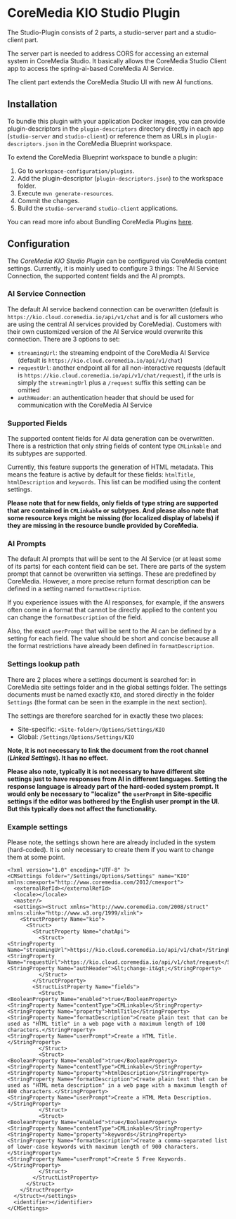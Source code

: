 # CoreMedia KIO Studio Plugin

The Studio-Plugin consists of 2 parts, a studio-server part and a studio-client part.

The server part is needed to address CORS for accessing an external system
in CoreMedia Studio. It basically allows the CoreMedia Studio Client app to access the spring-ai-based
CoreMedia AI Service.

The client part extends the CoreMedia Studio UI with new AI functions.

## Installation

To bundle this plugin with your application Docker images, you can provide plugin-descriptors in the
`plugin-descriptors` directory directly in each app (`studio-server` and `studio-client`)
or reference them as URLs in `plugin-descriptors.json` in the CoreMedia Blueprint workspace.

To extend the CoreMedia Blueprint workspace to bundle a plugin:

1. Go to `workspace-configuration/plugins`.
2. Add the plugin-descriptor (`plugin-descriptors.json`) to the workspace folder.
3. Execute `mvn generate-resources`.
4. Commit the changes.
5. Build the `studio-server`and `studio-client` applications.

You can read more info about Bundling CoreMedia Plugins [here](https://github.com/coremedia-contributions/coremedia-blueprints-workspace/tree/cmcc-12-2406.0.2/workspace-configuration/plugins).

## Configuration

The _CoreMedia KIO Studio Plugin_ can be configured via CoreMedia content settings. Currently, it is mainly used to
configure 3 things: The AI Service Connection, the supported content fields and the AI prompts. 

### AI Service Connection

The default AI service backend connection can be overwritten (default is `https://kio.cloud.coremedia.io/api/v1/chat`
and is for all customers who are using the central AI services provided by CoreMedia). Customers with their own
customized version of the AI Service would overwrite this connection. There are 3 options to set:
- `streamingUrl`: the streaming endpoint of the CoreMedia AI Service (default is `https://kio.cloud.coremedia.io/api/v1/chat`)
- `requestUrl`: another endpoint all for all non-interactive requests (default is `https://kio.cloud.coremedia.io/api/v1/chat/request`),
if the urls is simply the `streamingUrl` plus a `/request` suffix this setting can be omitted
- `authHeader`: an authentication header that should be used for communication with the CoreMedia AI Service

### Supported Fields

The supported content fields for AI data generation can be overwritten.
There is a restriction that only string fields of content type `CMLinkable` and its subtypes are supported.

Currently, this feature supports the generation of HTML metadata. This means the feature is active by default for
these fields: `htmlTitle`, `htmlDescription` and `keywords`. This list can be modified using the content settings.

**Please note that for new fields, only fields of type string are supported that are contained in `CMLinkable`
or subtypes. And please also note that some resource keys might be missing (for localized display of labels)
if they are missing in the resource bundle provided by CoreMedia.**

### AI Prompts

The default AI prompts that will be sent to the AI Service (or at least some of its parts) for each content field
can be set. There are parts of the system prompt that cannot be overwritten via settings. These are predefined by CoreMedia.
However, a more precise return format description can be defined in a setting named `formatDescription`.

If you experience issues with the AI responses, for example, if the answers often come in a format that cannot be
directly applied to the content you can change the `formatDescription` of the field.

Also, the exact `userPrompt` that will be sent to the AI can be defined by a setting for each field.
The value should be short and concise because all the format restrictions have already been defined in `formatDescription`.

### Settings lookup path

There are 2 places where a settings document is searched for: in CoreMedia site settings folder and in the global
settings folder. The settings documents must be named exactly `KIO`, and stored directly in the folder `Settings`
(the format can be seen in the example in the next section).

The settings are therefore searched for in exactly these two places:
- Site-specific: `<Site-folder>/Options/Settings/KIO`
- Global: `/Settings/Options/Settings/KIO`

**Note, it is not necessary to link the document from the root channel (_Linked Settings_). It has no effect.**

**Please also note, typically it is not necessary to have different site settings just to have responses from AI in
different languages. Setting the response language is already part of the hard-coded system prompt. It would only be
necessary to "localize" the `userPrompt` in Site-specific settings if the editor was bothered by the English user prompt
in the UI. But this typically does not affect the functionality.**

### Example settings

Please note, the settings shown here are already included in the system (hard-coded).
It is only necessary to create them if you want to change them at some point.

```
<?xml version="1.0" encoding="UTF-8" ?>
<CMSettings folder="/Settings/Options/Settings" name="KIO" xmlns:cmexport="http://www.coremedia.com/2012/cmexport">
  <externalRefId></externalRefId>
  <locale></locale>
  <master/>
  <settings><Struct xmlns="http://www.coremedia.com/2008/struct" xmlns:xlink="http://www.w3.org/1999/xlink">
    <StructProperty Name="kio">
      <Struct>
        <StructProperty Name="chatApi">
          <Struct>
<StringProperty Name="streamingUrl">https://kio.cloud.coremedia.io/api/v1/chat</StringProperty>
<StringProperty Name="requestUrl">https://kio.cloud.coremedia.io/api/v1/chat/request</StringProperty>
<StringProperty Name="authHeader">&lt;change-it&gt;</StringProperty>
          </Struct>
        </StructProperty>
        <StructListProperty Name="fields">
          <Struct>
<BooleanProperty Name="enabled">true</BooleanProperty>
<StringProperty Name="contentType">CMLinkable</StringProperty>
<StringProperty Name="property">htmlTitle</StringProperty>
<StringProperty Name="formatDescription">Create plain text that can be used as "HTML title" in a web page with a maximum length of 100 characters.</StringProperty>
<StringProperty Name="userPrompt">Create a HTML Title.</StringProperty>
          </Struct>
          <Struct>
<BooleanProperty Name="enabled">true</BooleanProperty>
<StringProperty Name="contentType">CMLinkable</StringProperty>
<StringProperty Name="property">htmlDescription</StringProperty>
<StringProperty Name="formatDescription">Create plain text that can be used as "HTML meta description" in a web page with a maximum length of 400 characters.</StringProperty>
<StringProperty Name="userPrompt">Create a HTML Meta Description.</StringProperty>
          </Struct>
          <Struct>
<BooleanProperty Name="enabled">true</BooleanProperty>
<StringProperty Name="contentType">CMLinkable</StringProperty>
<StringProperty Name="property">keywords</StringProperty>
<StringProperty Name="formatDescription">Create a comma-separated list of lower-case keywords with maximum length of 900 characters.</StringProperty>
<StringProperty Name="userPrompt">Create 5 Free Keywords.</StringProperty>
          </Struct>
        </StructListProperty>
      </Struct>
    </StructProperty>
  </Struct></settings>
  <identifier></identifier>
</CMSettings>
```
